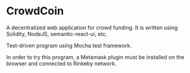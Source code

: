 # CrowdCoin

A decentralized web application for crowd funding. 
It is written using Solidity, NodeJS, semantic-react-ui, etc.

Test-driven program using Mocha test framework.

In order to try this program, a Metamask plugin must be installed on the browser and connected to Rinkeby network.
